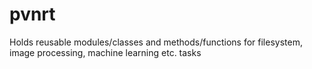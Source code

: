 # pvnrt
Holds reusable modules/classes and methods/functions for filesystem, image processing, machine learning etc. tasks
